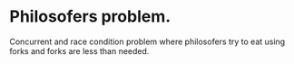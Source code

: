 # Philosofers problem.
Concurrent and race condition problem where philosofers try to eat using forks and forks are less than needed.
